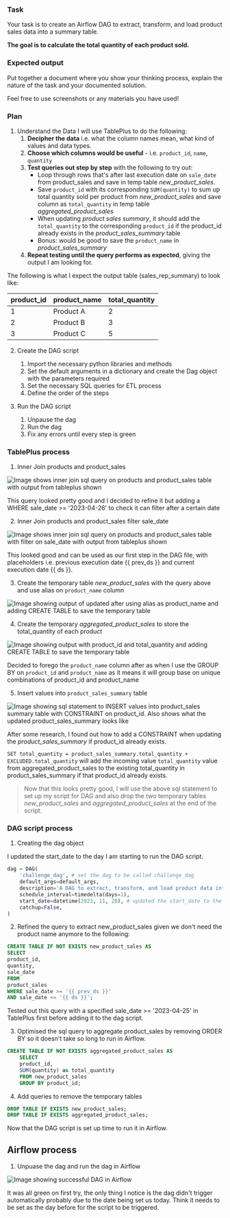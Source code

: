 ### Task

Your task is to create an Airflow DAG to extract, transform, and load product sales data into a summary table.

**The goal is to calculate the total quantity of each product sold.**

### Expected output

Put together a document where you show your thinking process, explain the nature of the task and your documented solution.

Feel free to use screenshots or any materials you have used!

### Plan

1. Understand the Data
I will use TablePlus to do the following:
    1. **Decipher the data** i.e. what the column names mean, what kind of values and data types.
    2. **Choose which columns would be useful** - i.e. `product_id`, `name`, `quantity` 
    3. **Test queries out step by step** with the following to try out:
        * Loop through rows that's after last execution date on `sale_date` from product_sales and save in temp table *new_product_sales*. 
        * Save `product_id` with its corresponding `SUM(quantity)` to sum up total quantity sold per product from *new_product_sales* and save column as `total_quantity` in temp table *aggregated_product_sales* 
        * When updating *product sales summary*, it should add the `total_quantity` to the corresponding `product_id` if the product_id already exists in the *product_sales_summary* table
        * Bonus: would be good to save the `product_name` in *product_sales_summary* 
    4. **Repeat testing until the query performs as expected**, giving the output I am looking for.

The following is what I expect the output table (sales_rep_summary) to look like:

| product_id | product_name | total_quantity |
|------------|--------------|----------------|
| 1          | Product A    | 2              |
| 2          | Product B    | 3              |
| 3          | Product C    | 5              |


2. Create the DAG script
    1. Import the necessary python libraries and methods
    2. Set the default arguments in a dictionary and create the Dag object with the parameters required
    3. Set the necessary SQL queries for ETL process 
    4. Define the order of the steps 

3. Run the DAG script
    1. Unpause the dag
    2. Run the dag
    3. Fix any errors until every step is green

### TablePlus process

1. Inner Join products and product_sales

![Image shows inner join sql query on products and product_sales table with output from tableplus shown](./tableplus_outputs/inner_join_products_product_sales.png)

This query looked pretty good and I decided to refine it but adding a WHERE sale_date >= '2023-04-26' to check it can filter after a certain date

2. Inner Join products and product_sales filter sale_date

![Image shows inner join sql query on products and product_sales table with filter on sale_date with output from tableplus shown](./tableplus_outputs/inner_join_products_product_sales_filter_date.png)

This looked good and can be used as our first step in the DAG file, with placeholders i.e. previous execution date {{ prev_ds }} and current execution date {{ ds }}.

3. Create the temporary table *new_product_sales* with the query above and use alias on `product_name` column

![Image showing output of updated after using alias as product_name and adding CREATE TABLE to save the temporary table](./tableplus_outputs/create_temp_table_new_product_sales.png)

4. Create the temporary *aggregated_product_sales* to store the total_quantity of each product

![Image showing output with product_id and total_quantity and adding CREATE TABLE to save the temporary table](./tableplus_outputs/create_temp_table_aggregated_product_sales.png)

Decided to forego the `product_name` column after as when I use the GROUP BY on `product_id` and `product_name` as it means it will group base on unique combinations of product_id and product_name

5. Insert values into `product_sales_summary` table

![Image showing sql statement to INSERT values into product_sales summary table with CONSTRAINT on product_id. Also shows what the updated product_sales_summary looks like](./tableplus_outputs/product_sales_summary_insert_statement.png)

After some research, I found out how to add a CONSTRAINT when updating the *product_sales_summary* if product_id already exists. 

`SET total_quantity = product_sales_summary.total_quantity + EXCLUDED.total_quantity` will add the incoming value `total_quantity` value from aggregated_product_sales to the existing total_quantity in product_sales_summary if that product_id already exists. 

> Now that this looks pretty good, I will use the above sql statement to set up my script for DAG and also drop the two temporary tables *new_product_sales* and *aggregated_product_sales* at the end of the script. 

### DAG script process

1. Creating the dag object

I updated the start_date to the day I am starting to run the DAG script. 

```python
dag = DAG(
    'challenge_dag', # set the dag to be called challenge_dag 
    default_args=default_args,
    description='A DAG to extract, transform, and load product data into a summary table',
    schedule_interval=timedelta(days=1),
    start_date=datetime(2023, 11, 28), # updated the start_date to the day I am setting this up
    catchup=False,
)
```

2. Refined the query to extract new_product_sales given we don't need the product name anymore to the following:

```sql
CREATE TABLE IF NOT EXISTS new_product_sales AS
SELECT 
product_id, 
quantity,
sale_date 
FROM 
product_sales 
WHERE sale_date >= '{{ prev_ds }}'
AND sale_date <= '{{ ds }}';
```

Tested out this query with a specified sale_date >= '2023-04-25' in TablePlus first before adding it to the dag script.

3. Optimised the sql query to aggregate product_sales by removing ORDER BY so it doesn't take so long to run in Airflow.

```sql    
CREATE TABLE IF NOT EXISTS aggregated_product_sales AS
    SELECT 
    product_id,
    SUM(quantity) as total_quantity
    FROM new_product_sales
    GROUP BY product_id;
```

4. Add queries to remove the temporary tables 

```sql 
DROP TABLE IF EXISTS new_product_sales;
DROP TABLE IF EXISTS aggregated_product_sales;
```

Now that the DAG script is set up time to run it in Airflow. 

## Airflow process

1. Unpuase the dag and run the dag in Airflow

![Image showing successful DAG in Airflow](./airflow_outputs/airflow_success.png)

It was all green on first try, the only thing I notice is the dag didn't trigger automatically probably due to the date being set us today. Think it needs to be set as the 
day before for the script to be triggered. 